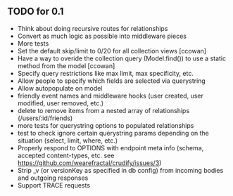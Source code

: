 ## TODO for 0.1

- Think about doing recursive routes for relationships
- Convert as much logic as possible into middleware pieces
- More tests
- Set the default skip/limit to 0/20 for all collection views [ccowan]
- Have a way to overide the collection query (Model.find()) to use a static method from the model [ccowan]
- Specify query restrictions like max limit, max specificity, etc.
- Allow people to specify which fields are selected via querystring
- Allow autopopulate on model
- friendly event names and middleware hooks (user created, user modified, user removed, etc.)
- delete to remove items from a nested array of relationships (/users/:id/friends)
- more tests for querystring options to populated relationships
- test to check ignore certain querystring params depending on the situation (select, limit, where, etc.)
- Properly respond to OPTIONS with endpoint meta info (schema, accepted content-types, etc. see https://github.com/wearefractal/crudify/issues/3)
- Strip _v (or versionKey as specified in db config) from incoming bodies and outgoing responses
- Support TRACE requests
